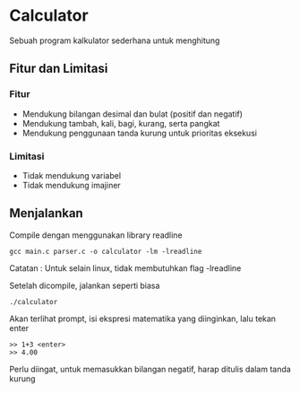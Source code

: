 # Calculator

Sebuah program kalkulator sederhana untuk menghitung

## Fitur dan Limitasi

### Fitur

- Mendukung bilangan desimal dan bulat (positif dan negatif)
- Mendukung  tambah, kali, bagi, kurang, serta pangkat
- Mendukung penggunaan tanda kurung untuk prioritas eksekusi

### Limitasi

- Tidak mendukung variabel
- Tidak mendukung imajiner

## Menjalankan

Compile dengan menggunakan library readline

```
gcc main.c parser.c -o calculator -lm -lreadline
```

Catatan : Untuk selain linux, tidak membutuhkan flag -lreadline

Setelah dicompile, jalankan seperti biasa

```
./calculator
```

Akan terlihat prompt, isi ekspresi matematika yang diinginkan, lalu tekan enter

```
>> 1+3 <enter>
>> 4.00
```

Perlu diingat, untuk memasukkan bilangan negatif, harap ditulis dalam tanda kurung